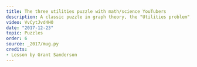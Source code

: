 ```yaml
---
title: The three utilities puzzle with math/science YouTubers
description: A classic puzzle in graph theory, the "Utilities problem", a description of why it is unsolvable on a plane, and how it becomes solvable on surfaces with a different topology.
video: VvCytJvd4H0
date: "2017-12-23"
topic: Puzzles
order: 6
source: _2017/mug.py
credits:
- Lesson by Grant Sanderson
---
```


